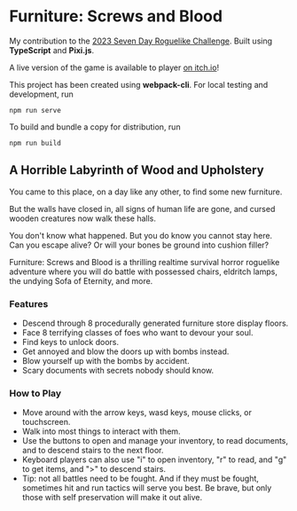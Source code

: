 # Furniture: Screws and Blood

My contribution to the [2023 Seven Day Roguelike Challenge](https://itch.io/jam/7drl-challenge-2023). Built using **TypeScript** and **Pixi.js**.

A live version of the game is available to player [on itch.io](https://laurheth.itch.io/furniture)!

This project has been created using **webpack-cli**. For local testing and development, run

```
npm run serve
```

To build and bundle a copy for distribution, run

```
npm run build
```

## A Horrible Labyrinth of  Wood and Upholstery

You came to this place, on a day like any other, to find some new furniture.

But the walls have closed in, all signs of human life are gone, and cursed wooden creatures now walk these halls.

You don't know what happened. But you do know you cannot stay here. Can you escape alive? Or will your bones be ground into cushion filler?

Furniture: Screws and Blood is a thrilling realtime survival horror roguelike adventure where you will do battle with possessed chairs, eldritch lamps, the undying Sofa of Eternity, and more.

### Features

- Descend through 8 procedurally generated furniture store display floors.
- Face 8 terrifying classes of foes who want to devour your soul.
- Find keys to unlock doors.
- Get annoyed and blow the doors up with bombs instead.
- Blow yourself up with the bombs by accident.
- Scary documents with secrets nobody should know.

### How to Play

- Move around with the arrow keys, wasd keys, mouse clicks, or touchscreen.
- Walk into most things to interact with them.
- Use the buttons to open and manage your inventory, to read documents, and to descend stairs to the next floor.
- Keyboard players can also use "i" to open inventory, "r" to read, and "g" to get items, and ">" to descend stairs.
- Tip: not all battles need to be fought. And if they must be fought, sometimes hit and run tactics will serve you best. Be brave, but only those with self preservation will make it out alive.
